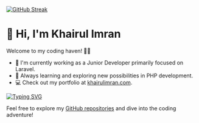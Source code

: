 [![GitHub Streak](https://streak-stats.demolab.com?user=khairulimran-97&theme=whatsapp-light&hide_border=true&date_format=M%20j%5B%2C%20Y%5D)](https://git.io/streak-stats)

# 👋 Hi, I'm Khairul Imran

Welcome to my coding haven! 👨‍💻

- 🔭 I'm currently working as a Junior Developer primarily focused on Laravel.
- 🌱 Always learning and exploring new possibilities in PHP development.
- 💻 Check out my portfolio at [khairulimran.com](https://khairulimran.com).

[![Typing SVG](https://readme-typing-svg.demolab.com?font=Fira+Code&pause=1000&color=F78918&random=true&width=435&lines=I%E2%80%99m+passionate+about+programming;I%E2%80%99m+focused+on+Laravel+development)](https://git.io/typing-svg)

Feel free to explore my [GitHub repositories](https://github.com/khairulimran-97) and dive into the coding adventure!
